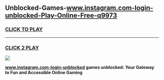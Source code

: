 
## Unblocked-Games-www.instagram.com-login-unblocked-Play-Online-Free-q9973
<h3>
<a href="https://premium76.site?title=www.instagram.com-login-unblocked&ref=26A">CLICK TO PLAY</a></h3>
<hr>

<h3>
<a href="https://premium76.site?title=www.instagram.com-login-unblocked&ref=26A">CLICK 2 PLAY</a>
  
</h3>

<a href="https://premium76.site?title=www.instagram.com-login-unblocked&ref=26A"><img src="https://clearcache.store/games.png"></a>


**www.instagram.com-login-unblocked games unblocked: Your Gateway to Fun and Accessible Online Gaming**
